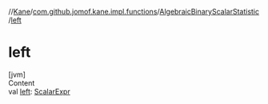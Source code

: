 //[Kane](../../index.md)/[com.github.jomof.kane.impl.functions](../index.md)/[AlgebraicBinaryScalarStatistic](index.md)/[left](left.md)



# left  
[jvm]  
Content  
val [left](left.md): [ScalarExpr](../../com.github.jomof.kane.impl/-scalar-expr/index.md)  



